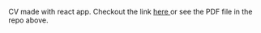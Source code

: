 
CV made with react app. Checkout the link <a href='https://65812c24fcc491696b017648--elena-ackovska-cv.netlify.app/' target='_blank'>here </a> or see the PDF file in the repo above.
 
 
